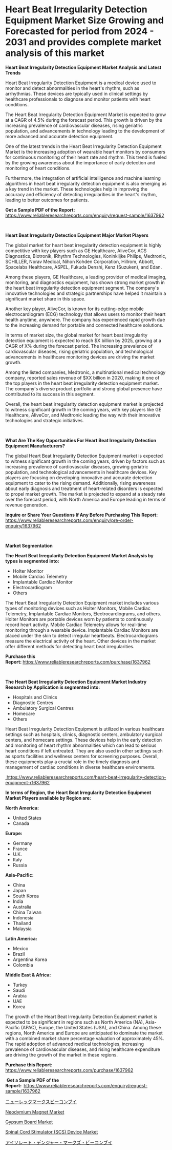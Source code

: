 <p><h1>Heart Beat Irregularity Detection Equipment Market Size Growing and Forecasted for period from 2024 - 2031 and provides complete market analysis of this market</h1></p><p><strong>Heart Beat Irregularity Detection Equipment Market Analysis and Latest Trends</strong></p>
<p><p>Heart Beat Irregularity Detection Equipment is a medical device used to monitor and detect abnormalities in the heart's rhythm, such as arrhythmias. These devices are typically used in clinical settings by healthcare professionals to diagnose and monitor patients with heart conditions.</p><p>The Heart Beat Irregularity Detection Equipment Market is expected to grow at a CAGR of 4.5% during the forecast period. This growth is driven by the increasing prevalence of cardiovascular diseases, rising geriatric population, and advancements in technology leading to the development of more advanced and accurate detection equipment.</p><p>One of the latest trends in the Heart Beat Irregularity Detection Equipment Market is the increasing adoption of wearable heart monitors by consumers for continuous monitoring of their heart rate and rhythm. This trend is fueled by the growing awareness about the importance of early detection and monitoring of heart conditions.</p><p>Furthermore, the integration of artificial intelligence and machine learning algorithms in heart beat irregularity detection equipment is also emerging as a key trend in the market. These technologies help in improving the accuracy and efficiency of detecting irregularities in the heart's rhythm, leading to better outcomes for patients.</p></p>
<p><strong>Get a Sample PDF of the Report:&nbsp;</strong> <a href="https://www.reliableresearchreports.com/enquiry/request-sample/1637962">https://www.reliableresearchreports.com/enquiry/request-sample/1637962</a></p>
<p>&nbsp;</p>
<p><strong>Heart Beat Irregularity Detection Equipment Major Market Players</strong></p>
<p><p>The global market for heart beat irregularity detection equipment is highly competitive with key players such as GE Healthcare, AliveCor, ACS Diagnostics, Biotronik, IRhythm Technologies, Koninklijke Philips, Medtronic, SCHILLER, Norav Medical, Nihon Kohden Corporation, Hillrom, Abbott, Spacelabs Healthcare, ASPEL, Fukuda Denshi, Kenz (Suzuken), and Edan.</p><p>Among these players, GE Healthcare, a leading provider of medical imaging, monitoring, and diagnostics equipment, has shown strong market growth in the heart beat irregularity detection equipment segment. The company's innovative technologies and strategic partnerships have helped it maintain a significant market share in this space.</p><p>Another key player, AliveCor, is known for its cutting-edge mobile electrocardiogram (ECG) technology that allows users to monitor their heart health anytime, anywhere. The company has experienced rapid growth due to the increasing demand for portable and connected healthcare solutions.</p><p>In terms of market size, the global market for heart beat irregularity detection equipment is expected to reach $X billion by 2025, growing at a CAGR of X% during the forecast period. The increasing prevalence of cardiovascular diseases, rising geriatric population, and technological advancements in healthcare monitoring devices are driving the market growth.</p><p>Among the listed companies, Medtronic, a multinational medical technology company, reported sales revenue of $XX billion in 2020, making it one of the top players in the heart beat irregularity detection equipment market. The company's diverse product portfolio and strong global presence have contributed to its success in this segment.</p><p>Overall, the heart beat irregularity detection equipment market is projected to witness significant growth in the coming years, with key players like GE Healthcare, AliveCor, and Medtronic leading the way with their innovative technologies and strategic initiatives.</p></p>
<p>&nbsp;</p>
<p><strong>What Are The Key Opportunities For Heart Beat Irregularity Detection Equipment Manufacturers?</strong></p>
<p><p>The global Heart Beat Irregularity Detection Equipment market is expected to witness significant growth in the coming years, driven by factors such as increasing prevalence of cardiovascular diseases, growing geriatric population, and technological advancements in healthcare devices. Key players are focusing on developing innovative and accurate detection equipment to cater to the rising demand. Additionally, rising awareness about early diagnosis and treatment of heart-related disorders is expected to propel market growth. The market is projected to expand at a steady rate over the forecast period, with North America and Europe leading in terms of revenue generation.</p></p>
<p><strong>Inquire or Share Your Questions If Any Before Purchasing This Report:</strong> <a href="https://www.reliableresearchreports.com/enquiry/pre-order-enquiry/1637962">https://www.reliableresearchreports.com/enquiry/pre-order-enquiry/1637962</a></p>
<p>&nbsp;</p>
<p><strong>Market Segmentation</strong></p>
<p><strong>The Heart Beat Irregularity Detection Equipment Market Analysis by types is segmented into:</strong></p>
<p><ul><li>Holter Monitor</li><li>Mobile Cardiac Telemetry</li><li>Implantable Cardiac Monitor</li><li>Electrocardiogram</li><li>Others</li></ul></p>
<p><p>The Heart Beat Irregularity Detection Equipment market includes various types of monitoring devices such as Holter Monitors, Mobile Cardiac Telemetry, Implantable Cardiac Monitors, Electrocardiograms, and others. Holter Monitors are portable devices worn by patients to continuously record heart activity. Mobile Cardiac Telemetry allows for real-time monitoring through a wearable device. Implantable Cardiac Monitors are placed under the skin to detect irregular heartbeats. Electrocardiograms measure the electrical activity of the heart. Other devices in the market offer different methods for detecting heart beat irregularities.</p></p>
<p><strong>Purchase this Report:&nbsp;</strong><a href="https://www.reliableresearchreports.com/purchase/1637962">https://www.reliableresearchreports.com/purchase/1637962</a></p>
<p>&nbsp;</p>
<p><strong>The Heart Beat Irregularity Detection Equipment Market Industry Research by Application is segmented into:</strong></p>
<p><ul><li>Hospitals and Clinics</li><li>Diagnostic Centres</li><li>Ambulatory Surgical Centres</li><li>Homecare</li><li>Others</li></ul></p>
<p><p>Heart Beat Irregularity Detection Equipment is utilized in various healthcare settings such as hospitals, clinics, diagnostic centers, ambulatory surgical centers, and homecare settings. These devices help in the early detection and monitoring of heart rhythm abnormalities which can lead to serious heart conditions if left untreated. They are also used in other settings such as sports facilities and wellness centers for screening purposes. Overall, these equipments play a crucial role in the timely diagnosis and management of cardiac conditions in diverse healthcare environments.</p></p>
<p><a href="https://www.reliableresearchreports.com/heart-beat-irregularity-detection-equipment-r1637962">&nbsp;https://www.reliableresearchreports.com/heart-beat-irregularity-detection-equipment-r1637962</a></p>
<p><strong>In terms of Region, the Heart Beat Irregularity Detection Equipment Market Players available by Region are:</strong></p>
<p>
    <p> <strong> North America: </strong>
        <ul>
            <li>United States</li>
            <li>Canada</li>
        </ul>
        </p> 
    <p> <strong> Europe: </strong>
        <ul>
            <li>Germany</li>
            <li>France</li>
            <li>U.K.</li>
            <li>Italy</li>
            <li>Russia</li>
        </ul>
        </p> 
    <p> <strong> Asia-Pacific: </strong>
        <ul>
            <li>China</li>
            <li>Japan</li>
            <li>South Korea</li>
            <li>India</li>
            <li>Australia</li>
            <li>China Taiwan</li>
            <li>Indonesia</li>
            <li>Thailand</li>
            <li>Malaysia</li>
        </ul>
        </p> 
    <p> <strong> Latin America: </strong>
        <ul>
            <li>Mexico</li>
            <li>Brazil</li>
            <li>Argentina Korea</li>
            <li>Colombia</li>
        </ul>
        </p> 
    <p> <strong> Middle East & Africa: </strong>
        <ul>
            <li>Turkey</li>
            <li>Saudi</li>
            <li>Arabia</li>
            <li>UAE</li>
            <li>Korea</li>
        </ul>
    </p>
    </p>
<p><p>The growth of the Heart Beat Irregularity Detection Equipment market is expected to be significant in regions such as North America (NA), Asia-Pacific (APAC), Europe, the United States (USA), and China. Among these regions, North America and Europe are anticipated to dominate the market with a combined market share percentage valuation of approximately 45%. The rapid adoption of advanced medical technologies, increasing prevalence of cardiovascular diseases, and rising healthcare expenditure are driving the growth of the market in these regions.</p></p>
<p><strong>Purchase this Report: </strong><a href="https://www.reliableresearchreports.com/purchase/1637962">https://www.reliableresearchreports.com/purchase/1637962</a></p>
<p>&nbsp;<strong>Get a Sample PDF of the Report:&nbsp;&nbsp;</strong><a href="https://www.reliableresearchreports.com/enquiry/request-sample/1637962">https://www.reliableresearchreports.com/enquiry/request-sample/1637962</a></p>
<p><strong></strong></p>
<p><p><a href="https://medium.com/@lloyndnq/%E6%96%B0%E3%81%97%E3%81%84%E8%88%B9%E8%88%B6%E3%81%8C%E3%83%9E%E3%83%BC%E3%82%AD%E3%83%B3%E3%82%B0%E3%81%95%E3%82%8C%E3%81%9F%E3%83%93%E3%83%BC%E3%82%B3%E3%83%B3%E3%83%96%E3%82%A4%E3%81%AE%E5%B8%82%E5%A0%B4-%E7%AB%B6%E4%BA%89%E5%88%86%E6%9E%90-%E5%B8%82%E5%A0%B4%E5%8B%95%E5%90%91-2031%E5%B9%B4%E3%81%BE%E3%81%A7%E3%81%AE%E4%BA%88%E6%B8%AC-df5e6e4b231e">ニューレックマークスビーコンブイ</a></p><p><a href="https://www.linkedin.com/pulse/neodymium-magnet-industry-analysis-report-its-market-size-9tzie">Neodymium Magnet Market</a></p><p><a href="https://www.linkedin.com/pulse/global-gypsum-board-market-product-type-application-jffxe">Gypsum Board Market</a></p><p><a href="https://github.com/vimar16th/Market-Research-Report-List-5/blob/main/spinal-cord-stimulator-scs-device-market.md">Spinal Cord Stimulator (SCS) Device Market</a></p><p><a href="https://medium.com/@lloyndnq/%E5%AD%A4%E7%AB%8B%E3%81%97%E3%81%9F%E5%8D%B1%E9%99%BA%E3%83%9E%E3%83%BC%E3%82%AF%E3%81%AE%E3%83%93%E3%83%BC%E3%82%B3%E3%83%B3%E3%83%96%E3%82%A4%E5%B8%82%E5%A0%B4%E3%81%AE%E5%88%86%E6%9E%90-%E3%82%B0%E3%83%AD%E3%83%BC%E3%83%90%E3%83%AB%E7%94%A3%E6%A5%AD%E3%81%AE%E5%B1%95%E6%9C%9B%E3%81%A8%E4%BA%88%E6%B8%AC-2024%E5%B9%B4%E3%81%8B%E3%82%892031%E5%B9%B4-f51a4347a9c7">アイソレート・デンジャー・マークズ・ビーコンブイ</a></p></p>